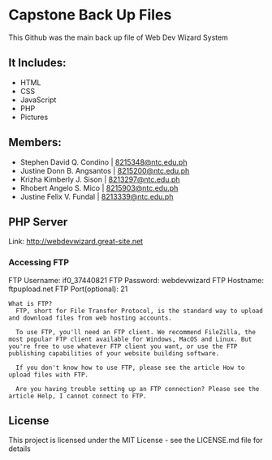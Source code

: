 # Capstone Back Up Files
This Github was the main back up file of Web Dev Wizard System

## It Includes:
* HTML
* CSS
* JavaScript
* PHP
* Pictures
## Members:
* Stephen David Q. Condino | 8215348@ntc.edu.ph
* Justine Donn B. Angsantos  | 8215200@ntc.edu.ph
* Krizha Kimberly J. Sison | 8213297@ntc.edu.ph
* Rhobert Angelo S. Mico | 8215903@ntc.edu.ph
* Justine Felix V. Fundal | 8213339@ntc.edu.ph

## PHP Server
Link: http://webdevwizard.great-site.net

### Accessing FTP
FTP Username: if0_37440821
FTP Password: webdevwizard
FTP Hostname: ftpupload.net
FTP Port(optional): 21

```
What is FTP?
  FTP, short for File Transfer Protocol, is the standard way to upload and download files from web hosting accounts.
  
  To use FTP, you'll need an FTP client. We recommend FileZilla, the most popular FTP client available for Windows, MacOS and Linux. But you're free to use whatever FTP client you want, or use the FTP publishing capabilities of your website building software.
  
  If you don't know how to use FTP, please see the article How to upload files with FTP.
  
  Are you having trouble setting up an FTP connection? Please see the article Help, I cannot connect to FTP.
``` 

## License

This project is licensed under the MIT License - see the LICENSE.md file for details
